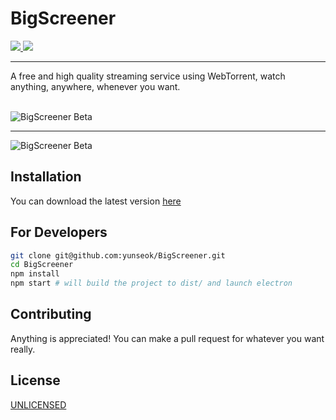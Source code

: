 # BigScreener

<a href="https://github.com/yunseok/BigScreener" target="_blank">
  <img src="https://img.shields.io/github/package-json/v/yunseok/BigScreener.svg">
</a>
<a href="https://github.com/yunseok/BigScreener" target="_blank">
  <img src="https://img.shields.io/github/license/yunseok/BigScreener.svg">
</a>
    
<hr>
        
A free and high quality streaming service using WebTorrent, watch anything, anywhere, whenever you want.

<br>

<img src="https://i.imgur.com/EmKhsy0.jpg" alt="BigScreener Beta">  
<hr>
<img src="https://i.imgur.com/glPEjbu.jpg" alt="BigScreener Beta">

## Installation

You can download the latest version [here](https://github.com/yunseok/BigScreener/releases)


## For Developers

```bash
git clone git@github.com:yunseok/BigScreener.git
cd BigScreener
npm install
npm start # will build the project to dist/ and launch electron
```

## Contributing

Anything is appreciated! You can make a pull request for whatever you want really. 

## License

[UNLICENSED](https://unlicense.org/)